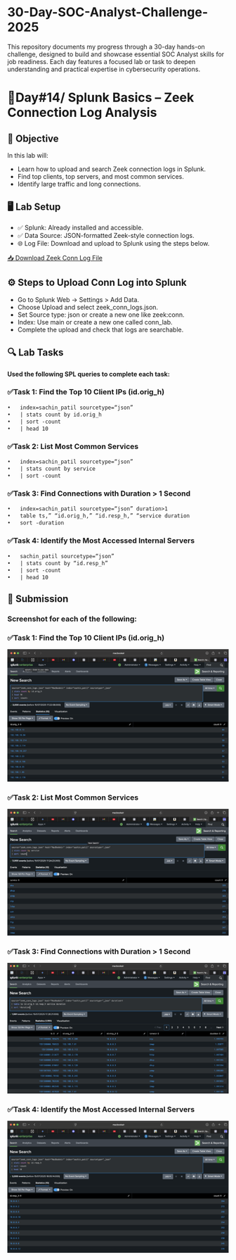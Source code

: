 # 30-Day-SOC-Analyst-Challenge-2025
This repository documents my progress through a 30-day hands-on challenge, designed to build and showcase essential SOC Analyst skills for job readiness. Each day features a focused lab or task to deepen understanding and practical expertise in cybersecurity operations.

# 🚀Day#14/ Splunk Basics – Zeek Connection Log Analysis


## 🎯 Objective

In this lab will:
- Learn how to upload and search Zeek connection logs in Splunk. 
- Find top clients, top servers, and most common services.
- Identify large traffic and long connections.


## 🖥️ Lab Setup

- ✅ Splunk: Already installed and accessible.
- ✅ Data Source: JSON-formatted Zeek-style connection logs.
- 🌐 Log File: Download and upload to Splunk using the steps below.


 <a href=""> 📥 Download Zeek Conn Log File </a>

## ⚙️ Steps to Upload Conn Log into Splunk

- Go to Splunk Web → Settings > Add Data.
- Choose Upload and select zeek_conn_logs.json.
- Set Source type: json or create a new one like zeek:conn.
- Index: Use main or create a new one called conn_lab.
- Complete the upload and check that logs are searchable.

## 🔍 Lab Tasks

#### Used the following SPL queries to complete each task:

### ✅Task 1: Find the Top 10 Client IPs (id.orig_h)

	•	index=sachin_patil sourcetype=“json”
	•	| stats count by id.orig_h
	•	| sort -count
	•	| head 10


### ✅Task 2: List Most Common Services

	•	index=sachin_patil sourcetype=“json”
	•	| stats count by service
	•	| sort -count

### ✅Task 3: Find Connections with Duration > 1 Second

	•	index=sachin_patil sourcetype=“json” duration>1
	•	table ts,” “id.orig_h,” “id.resp_h,” “service duration
	•	sort -duration


### ✅Task 4: Identify the Most Accessed Internal Servers

	•	sachin_patil sourcetype=“json”
	•	| stats count by “id.resp_h”
	•	| sort -count
	•	| head 10


## 📸 Submission

### Screenshot for each of the following:
### ✅Task 1: Find the Top 10 Client IPs (id.orig_h)
![image alt](https://github.com/sachinpatil-soc/30-Day-SOC-Analyst-Challenge-2025/blob/01ed4f00d16be25a94a20aa2a0ee1f48588ad73b/Images/zee_10%20Client%20IPs_1.png)

### ✅Task 2: List Most Common Services
![image alt](https://github.com/sachinpatil-soc/30-Day-SOC-Analyst-Challenge-2025/blob/01ed4f00d16be25a94a20aa2a0ee1f48588ad73b/Images/zee_sservices_2.png)

### ✅Task 3: Find Connections with Duration > 1 Second
![image alt](https://github.com/sachinpatil-soc/30-Day-SOC-Analyst-Challenge-2025/blob/01ed4f00d16be25a94a20aa2a0ee1f48588ad73b/Images/zee_duration%3E1_3.png)

### ✅Task 4: Identify the Most Accessed Internal Servers
![image alt](https://github.com/sachinpatil-soc/30-Day-SOC-Analyst-Challenge-2025/blob/01ed4f00d16be25a94a20aa2a0ee1f48588ad73b/Images/zee_Internal%20Servers_4.png)


